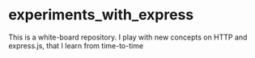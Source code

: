 # experiments_with_express
This is a white-board repository. I play with new concepts on HTTP  and express.js, that I learn from time-to-time
